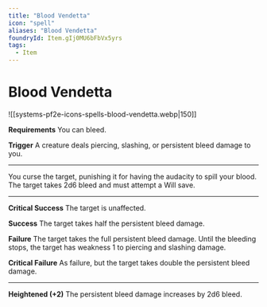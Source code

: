 ```yaml
---
title: "Blood Vendetta"
icon: "spell"
aliases: "Blood Vendetta"
foundryId: Item.gIj0MU6bFbVx5yrs
tags:
  - Item
---
```


# Blood Vendetta
![[systems-pf2e-icons-spells-blood-vendetta.webp|150]]

**Requirements** You can bleed.

**Trigger** A creature deals piercing, slashing, or persistent bleed damage to you.

* * *

You curse the target, punishing it for having the audacity to spill your blood. The target takes 2d6 bleed and must attempt a Will save.

* * *

**Critical Success** The target is unaffected.

**Success** The target takes half the persistent bleed damage.

**Failure** The target takes the full persistent bleed damage. Until the bleeding stops, the target has weakness 1 to piercing and slashing damage. 

**Critical Failure** As failure, but the target takes double the persistent bleed damage.

* * *

**Heightened (+2)** The persistent bleed damage increases by 2d6 bleed.
